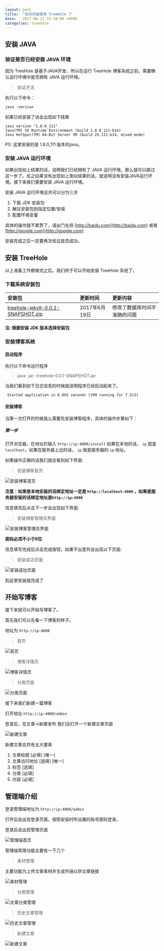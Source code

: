 ```yaml
---
layout: post
title:  "如何开始使用 TreeHole ?"
date:   2017-06-22 15:38:09 +0800
categories: treehole
---
```


## 安装 JAVA

### 验证是否已经安装 JAVA 环境
因为 TreeHole 是基于JAVA开发，所以在运行 TreeHole 博客系统之前，需要确认运行环境中是否拥有 JAVA 运行环境。

> 验证方法

执行以下命令：

```java
java -version
```

如果已经安装了话会出现如下结果

```
java version "1.8.0_111"
Java(TM) SE Runtime Environment (build 1.8.0_111-b14)
Java HotSpot(TM) 64-Bit Server VM (build 25.111-b14, mixed mode)
```

PS: 这里安装的是 1.8.0_111 版本的java。

### 安装 JAVA 运行环境

如果出现如上结果的话，说明我们已经拥有了 JAVA 运行环境，那么就可以跳过这一步了。反之如果没有出现如上类似结果的话，就说明没有安装JAVA运行环境。接下来我们需要安装 JAVA 运行环境。

安装 JAVA 运行环境总共可以分为三步
1. 下载 JDK 安装包
2. 解压安装包到指定位置/安装
3. 配置环境变量

具体的操作就不累赘了，请出门左拐 [http://baidu.com](http://baidu.com) 或者 [http://google.com](http://google.com)

安装完成之后一定要再次验证是否成功。

## 安装 TreeHole

以上准备工作都做完之后，我们终于可以开始安装 TreeHole 系统了。

### 下载系统安装包

|安装包|更新时间|更新内容|
|:-|:-|:-|
|[treehole-jekyll-0.0.1-SNAPSHOT.zip](http://orgr5bpmh.bkt.clouddn.com//jekyll/1/treehole-jekyll-0.0.1-SNAPSHOT.zip)|2017年6月19日|修改了数据库时间不准确的问题|

**注: 根据安装 JDK 版本选择安装包**

### 安装博客系统

#### 启动程序

执行以下命令运行程序

> java -jar -treehole-0.0.1-SNAPSHOT.jar

当我们看到如下日志信息的时候就说明程序已经启动起来了。
 
~~~
 Started application in 6.892 seconds (JVM running for 7.513)
~~~

#### 安装博客

当第一次打开的时候我么需要先安装博客程序，具体的操作步骤如下：
##### 第一步
打开浏览器，在地址栏输入 `http://ip:4000/install` 
如果在本地的话， `ip` 就是 `localhost`，如果在服务器上边的话， `ip` 就是服务器的 `ip` 地址。

如果操作正确的话我们就会看到如下界面:

> 安装博客首页

![安装博客首页](http://blog.zhangyingwei.com/files/fdeab634-207b-48d9-8e9d-07c04e87fe35)

**注意：如果是本地安装的话绑定地址一定是 `http://localhost:4000` ，如果是服务器安装的话绑定地址是`http://ip:4000`**

信息填完后点击下一步会出现如下界面:

> 安装博客管理员界面

![安装博客管理员界面](http://blog.zhangyingwei.com/files/fc7e5442-56e5-417d-b59a-ad367358ce18)

**密码必须不小于6位**

信息填写完成后点击完成按钮，如果不出意外会出现以下页面:

> 安装成功页面

![安装成功页面](http://blog.zhangyingwei.com/files/daee1936-c2cb-48c7-ba76-99e4ccc1af8b)

到这里安装就完成了

## 开始写博客

接下来就可以开始写博客了。 

首先我们可以先看一下博客的样子。

地址为 `http://ip:4000`

> 首页

![首页](http://orgr5bpmh.bkt.clouddn.com//img/QQ%E6%88%AA%E5%9B%BE20170623114349.jpg)

> 博客详情页

![博客详情页](http://orgr5bpmh.bkt.clouddn.com//img/QQ%E6%88%AA%E5%9B%BE20170623114842.jpg)

> 分类页面

![分类页面](http://orgr5bpmh.bkt.clouddn.com//img/QQ%E6%88%AA%E5%9B%BE20170623114917.jpg)

接下来我们新建一篇博客

打开地址 `http://ip:4000/admin`

登录后，在文章->新建发布 我们会打开一个新建文章页面 

![新建文章](http://orgr5bpmh.bkt.clouddn.com//img/admin/adminnew.jpg)

新建文章总共有五大要素

1. 文章标题 [必填] [唯一]
2. 文章访问地址 [选填] [唯一]
3. 标签 [选填]
4. 分类 [必填]
5. 内容 [必填]



## 管理端介绍

登录管理端地址为 `http://ip:4000/admin`

打开后会出现登录页面，按照安装时所设置的账号密码登录。

登录后会出现管理页面

![管理端首页](http://orgr5bpmh.bkt.clouddn.com//img/admin/daminQQ%E6%88%AA%E5%9B%BE20170623134902.jpg)

管理端常用功能主要有一下几个

> 素材管理

主要功能为上传文章素材并生成外链以供文章链接

![素材管理](http://orgr5bpmh.bkt.clouddn.com//img/admin/adminfile.jpg)

> 分类管理

![文章分类管理](http://orgr5bpmh.bkt.clouddn.com//img/admin/adminkind.jpg)

> 历史文章管理

![历史文章管理](http://orgr5bpmh.bkt.clouddn.com//img/admin/adminhis.jpg)

> 新建文章

![新建文章](http://orgr5bpmh.bkt.clouddn.com//img/admin/adminnew.jpg)

